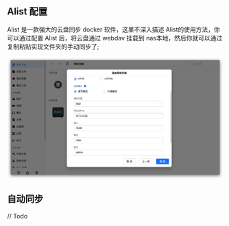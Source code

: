 ## Alist 配置
Alist 是一款强大的云盘同步 docker 软件，这里不深入描述 Alist的使用方法，你可以通过配置 Alist 后，将云盘通过 webdav 挂载到 nas本地，然后你就可以通过复制粘贴实现文件夹的手动同步了;

![](../static/nas-add-alist-webdav.png)
## 自动同步
// Todo